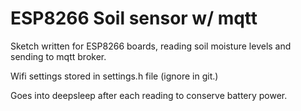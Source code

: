 # ESP8266 Soil sensor w/ mqtt

Sketch written for ESP8266 boards, reading soil moisture levels and sending to mqtt broker.

Wifi settings stored in settings.h file (ignore in git.)

Goes into deepsleep after each reading to conserve battery power.
